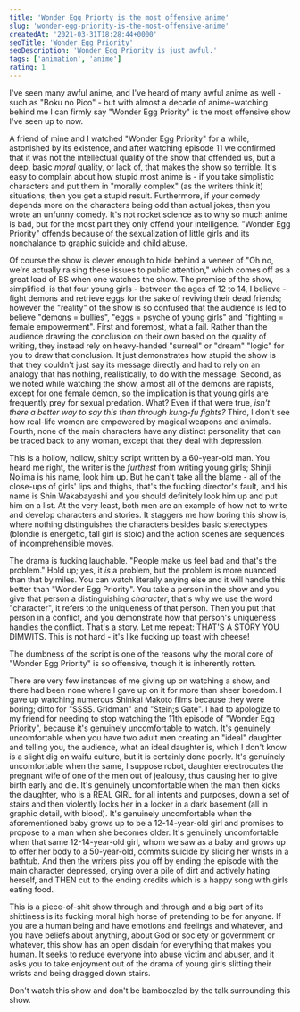 ```yaml
---
title: 'Wonder Egg Priorty is the most offensive anime'
slug: 'wonder-egg-priority-is-the-most-offensive-anime'
createdAt: '2021-03-31T18:28:44+0000'
seoTitle: 'Wonder Egg Priority'
seoDescription: 'Wonder Egg Priority is just awful.'
tags: ['animation', 'anime']
rating: 1
---
```


I've seen many awful anime, and I've heard of many awful anime as well - such as "Boku no Pico" - but with almost a decade of anime-watching behind me I can firmly say "Wonder Egg Priority" is the most offensive show I've seen up to now.

A friend of mine and I watched "Wonder Egg Priority" for a while, astonished by its existence, and after watching episode 11 we confirmed that it was not the intellectual quality of the show that offended us, but a deep, basic _moral_ quality, or lack of, that makes the show so terrible. It's easy to complain about how stupid most anime is - if you take simplistic characters and put them in "morally complex" (as the writers think it) situations, then you get a stupid result. Furthermore, if your comedy depends more on the characters being odd than actual jokes, then you wrote an unfunny comedy. It's not rocket science as to why so much anime is bad, but for the most part they only offend your intelligence. "Wonder Egg Priority" offends because of the sexualization of little girls and its nonchalance to graphic suicide and child abuse.

Of course the show is clever enough to hide behind a veneer of "Oh no, we're actually raising these issues to public attention," which comes off as a great load of BS when one watches the show. The premise of the show, simplified, is that four young girls - between the ages of 12 to 14, I believe - fight demons and retrieve eggs for the sake of reviving their dead friends; however the "reality" of the show is so confused that the audience is led to believe "demons = bullies", "eggs = psyche of young girls" and "fighting = female empowerment". First and foremost, what a fail. Rather than the audience drawing the conclusion on their own based on the quality of writing, they instead rely on heavy-handed "surreal" or "dream" "logic" for you to draw that conclusion. It just demonstrates how stupid the show is that they couldn't just say its message directly and had to rely on an analogy that has nothing, realistically, to do with the message. Second, as we noted while watching the show, almost all of the demons are rapists, except for one female demon, so the implication is that young girls are frequently prey for sexual predation. What? Even if that were true, _isn't there a better way to say this than through kung-fu fights?_ Third, I don't see how real-life women are empowered by magical weapons and animals. Fourth, none of the main characters have any distinct personality that can be traced back to any woman, except that they deal with depression.

This is a hollow, hollow, shitty script written by a 60-year-old man. You heard me right, the writer is the _furthest_ from writing young girls; Shinji Nojima is his name, look him up. But he can't take all the blame - all of the close-ups of girls' lips and thighs, that's the fucking director's fault, and his name is Shin Wakabayashi and you should definitely look him up and put him on a list. At the very least, both men are an example of how not to write and develop characters and stories. It staggers me how boring this show is, where nothing distinguishes the characters besides basic stereotypes (blondie is energetic, tall girl is stoic) and the action scenes are sequences of incomprehensible moves.

The drama is fucking laughable. "People make us feel bad and that's the problem." Hold up; yes, it _is_ a problem, but the problem is more nuanced than that by miles. You can watch literally anying else and it will handle this better than "Wonder Egg Priority". You take a person in the show and you give that person a distinguishing _character_, that's why we use the word "character", it refers to the uniqueness of that person. Then you put that person in a conflict, and you demonstrate how that person's uniqueness handles the conflict. That's a story. Let me repeat: THAT'S A STORY YOU DIMWITS. This is not hard - it's like fucking up toast with cheese!

The dumbness of the script is one of the reasons why the moral core of "Wonder Egg Priority" is so offensive, though it is inherently rotten.

There are very few instances of me giving up on watching a show, and there had been none where I gave up on it for more than sheer boredom. I gave up watching numerous Shinkai Makoto films because they were boring; ditto for "SSSS. Gridman" and "Stein;s Gate". I had to apologize to my friend for needing to stop watching the 11th episode of "Wonder Egg Priority", because it's genuinely uncomfortable to watch. It's genuinely uncomfortable when you have two adult men creating an "ideal" daughter and telling you, the audience, what an ideal daughter is, which I don't know is a slight dig on waifu culture, but it is certainly done poorly. It's genuinely uncomfortable when the same, I suppose robot, daughter electrocutes the pregnant wife of one of the men out of jealousy, thus causing her to give birth early and die. It's genuinely uncomfortable when the man then kicks the daughter, who is a REAL GIRL for all intents and purposes, down a set of stairs and then violently locks her in a locker in a dark basement (all in graphic detail, with blood). It's genuinely uncomfortable when the aforementioned baby grows up to be a 12-14-year-old girl and promises to propose to a man when she becomes older. It's genuinely uncomfortable when that same 12-14-year-old girl, whom we saw as a baby and grows up to offer her body to a 50-year-old, commits suicide by slicing her wrists in a bathtub. And then the writers piss you off by ending the episode with the main character depressed, crying over a pile of dirt and actively hating herself, and THEN cut to the ending credits which is a happy song with girls eating food.

This is a piece-of-shit show through and through and a big part of its shittiness is its fucking moral high horse of pretending to be for anyone. If you are a human being and have emotions and feelings and whatever, and you have beliefs about anything, about God or society or government or whatever, this show has an open disdain for everything that makes you human. It seeks to reduce everyone into abuse victim and abuser, and it asks you to take enjoyment out of the drama of young girls slitting their wrists and being dragged down stairs.

Don't watch this show and don't be bamboozled by the talk surrounding this show.
